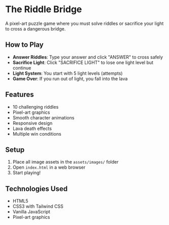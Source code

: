 # The Riddle Bridge

A pixel-art puzzle game where you must solve riddles or sacrifice your light to cross a dangerous bridge.

## How to Play

- **Answer Riddles**: Type your answer and click "ANSWER" to cross safely
- **Sacrifice Light**: Click "SACRIFICE LIGHT" to lose one light level but continue
- **Light System**: You start with 5 light levels (attempts)
- **Game Over**: If you run out of light, you fall into the lava



## Features

- 10 challenging riddles
- Pixel-art graphics
- Smooth character animations
- Responsive design
- Lava death effects
- Multiple win conditions

## Setup

1. Place all image assets in the `assets/images/` folder
2. Open `index.html` in a web browser
3. Start playing!

## Technologies Used

- HTML5
- CSS3 with Tailwind CSS
- Vanilla JavaScript
- Pixel-art graphics
  
